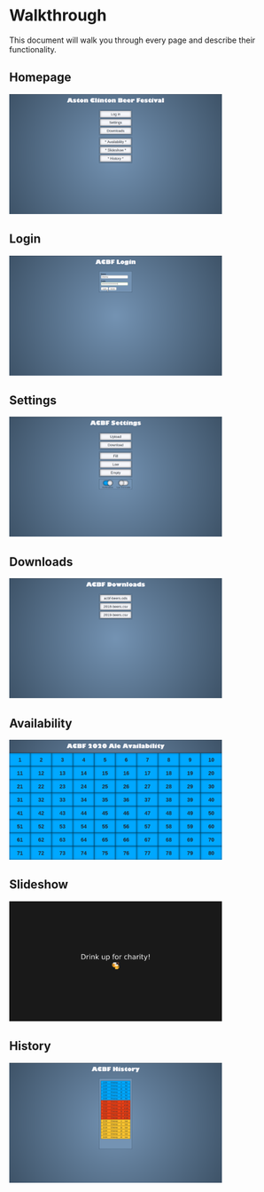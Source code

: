 Walkthrough
========
This document will walk you through every page and describe their functionality.

Homepage
--------
<img src="/docs/images/homepage.png" width="384">

Login
------
<img src="/docs/images/login.png" width="384">

Settings
--------
<img src="/docs/images/settings.png" width="384">

Downloads
---------
<img src="/docs/images/downloads.png" width="384">

Availability
------------
<img src="/docs/images/availability.png" width="384">

Slideshow
---------
<img src="/docs/images/slideshow.png" width="384">

History
-------
<img src="/docs/images/history.png" width="384">
